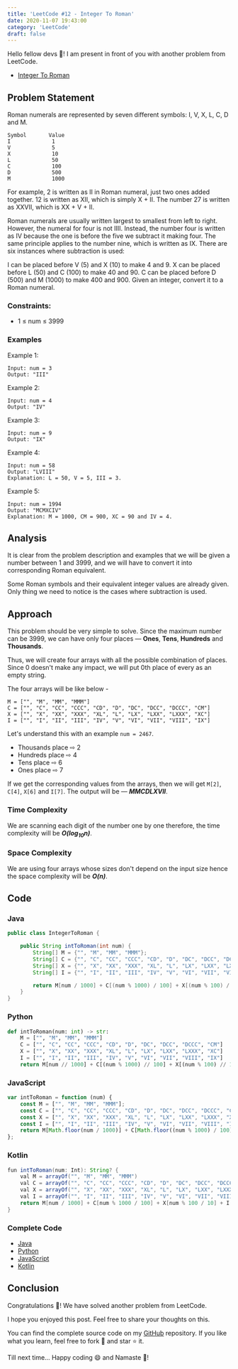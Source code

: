 ```yaml
---
title: 'LeetCode #12 - Integer To Roman'
date: 2020-11-07 19:43:00
category: 'LeetCode'
draft: false
---
```


Hello fellow devs :wave:! I am present in front of you with another problem from LeetCode.

- [Integer To Roman](https://leetcode.com/problems/integer-to-roman/submissions/)

## Problem Statement

Roman numerals are represented by seven different symbols: I, V, X, L, C, D and M.

```
Symbol       Value
I             1
V             5
X             10
L             50
C             100
D             500
M             1000
```

For example, 2 is written as II in Roman numeral, just two ones added together. 12 is written as XII, which is simply X + II. The number 27 is written as XXVII, which is XX + V + II.

Roman numerals are usually written largest to smallest from left to right. However, the numeral for four is not IIII. Instead, the number four is written as IV because the one is before the five we subtract it making four. The same principle applies to the number nine, which is written as IX. There are six instances where subtraction is used:

I can be placed before V (5) and X (10) to make 4 and 9. 
X can be placed before L (50) and C (100) to make 40 and 90. 
C can be placed before D (500) and M (1000) to make 400 and 900.
Given an integer, convert it to a Roman numeral.

### Constraints:
- 1 ≤ num ≤ 3999

### Examples

Example 1:

```
Input: num = 3
Output: "III"
```

Example 2:

```
Input: num = 4
Output: "IV"
```

Example 3:

```
Input: num = 9
Output: "IX"
```

Example 4:

```
Input: num = 58
Output: "LVIII"
Explanation: L = 50, V = 5, III = 3.
```

Example 5:

```
Input: num = 1994
Output: "MCMXCIV"
Explanation: M = 1000, CM = 900, XC = 90 and IV = 4.
```

## Analysis

It is clear from the problem description and examples that we will be given a number between 1 and 3999, and we will have to convert it into corresponding Roman equivalent.

Some Roman symbols and their equivalent integer values are already given. Only thing we need to notice is the cases where subtraction is used.

## Approach
This problem should be very simple to solve. Since the maximum number can be 3999, we can have only four places — **Ones**, **Tens**, **Hundreds** and **Thousands**.

Thus, we will create four arrays with all the possible combination of places. Since 0 doesn't make any impact, we will put 0th place of every as an empty string.

The four arrays will be like below - 

```
M = ["", "M", "MM", "MMM"]
C = ["", "C", "CC", "CCC", "CD", "D", "DC", "DCC", "DCCC", "CM"]
X = ["", "X", "XX", "XXX", "XL", "L", "LX", "LXX", "LXXX", "XC"]
I = ["", "I", "II", "III", "IV", "V", "VI", "VII", "VIII", "IX"]
```

Let's understand this with an example `num = 2467`.

- Thousands place ⇨ 2
- Hundreds place ⇨ 4
- Tens place ⇨ 6
- Ones place ⇨ 7

If we get the corresponding values from the arrays, then we will get `M[2]`, `C[4]`, `X[6]` and `I[7]`. The output will be — ***MMCDLXVII***.

### Time Complexity
We are scanning each digit of the number one by one therefore, the time complexity will be ***O(log<sub>10</sub>n)***.

### Space Complexity
We are using four arrays whose sizes don't depend on the input size hence the space complexity will be ***O(n)***.

## Code

### Java

```java
public class IntegerToRoman {

    public String intToRoman(int num) {
        String[] M = {"", "M", "MM", "MMM"};
        String[] C = {"", "C", "CC", "CCC", "CD", "D", "DC", "DCC", "DCCC", "CM"};
        String[] X = {"", "X", "XX", "XXX", "XL", "L", "LX", "LXX", "LXXX", "XC"};
        String[] I = {"", "I", "II", "III", "IV", "V", "VI", "VII", "VIII", "IX"};

        return M[num / 1000] + C[(num % 1000) / 100] + X[(num % 100) / 10] + I[num % 10];
    }
}
```

### Python

```python
def intToRoman(num: int) -> str:
    M = ["", "M", "MM", "MMM"]
    C = ["", "C", "CC", "CCC", "CD", "D", "DC", "DCC", "DCCC", "CM"]
    X = ["", "X", "XX", "XXX", "XL", "L", "LX", "LXX", "LXXX", "XC"]
    I = ["", "I", "II", "III", "IV", "V", "VI", "VII", "VIII", "IX"]
    return M[num // 1000] + C[(num % 1000) // 100] + X[(num % 100) // 10] + I[num % 10]
```

### JavaScript

```javascript
var intToRoman = function (num) {
    const M = ["", "M", "MM", "MMM"];
    const C = ["", "C", "CC", "CCC", "CD", "D", "DC", "DCC", "DCCC", "CM"];
    const X = ["", "X", "XX", "XXX", "XL", "L", "LX", "LXX", "LXXX", "XC"];
    const I = ["", "I", "II", "III", "IV", "V", "VI", "VII", "VIII", "IX"];
    return M[Math.floor(num / 1000)] + C[Math.floor((num % 1000) / 100)] + X[Math.floor((num % 100) / 10)] + I[num % 10];
};
```

### Kotlin

```java
fun intToRoman(num: Int): String? {
    val M = arrayOf("", "M", "MM", "MMM")
    val C = arrayOf("", "C", "CC", "CCC", "CD", "D", "DC", "DCC", "DCCC", "CM")
    val X = arrayOf("", "X", "XX", "XXX", "XL", "L", "LX", "LXX", "LXXX", "XC")
    val I = arrayOf("", "I", "II", "III", "IV", "V", "VI", "VII", "VIII", "IX")
    return M[num / 1000] + C[num % 1000 / 100] + X[num % 100 / 10] + I[num % 10]
}
```

### Complete Code
- [Java](https://github.com/ani03sha/RedQuarkTutorials/blob/master/LeetCode/Java/src/main/java/org/redquark/tutorials/leetcode/IntegerToRoman.java)
- [Python](https://github.com/ani03sha/RedQuarkTutorials/blob/master/LeetCode/Python/src/Integer_To_Roman.py)
- [JavaScript](https://github.com/ani03sha/RedQuarkTutorials/blob/master/LeetCode/JavaScript/src/integer_to_roman.js)
- [Kotlin](https://github.com/ani03sha/RedQuarkTutorials/blob/master/LeetCode/Kotlin/src/main/kotlin/org/redquark/tutorials/leetcode/IntegerToRoman.kt)

## Conclusion

Congratulations :clap:! We have solved another problem from LeetCode.

I hope you enjoyed this post. Feel free to share your thoughts on this.

You can find the complete source code on my [GitHub](https://github.com/ani03sha/RedQuarkTutorials/tree/master/LeetCode) repository. If you like what you learn, feel free to fork 🔪 and star ⭐ it.

Till next time… Happy coding 😄 and Namaste :pray:!